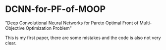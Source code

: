 # DCNN-for-PF-of-MOOP

"Deep Convolutional Neural Networks for Pareto Optimal Front of Multi-Objective Optimization Problem"

This is my first paper, there are some mistakes and the code is also not very clear.
